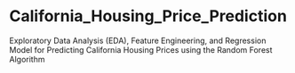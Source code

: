 # California_Housing_Price_Prediction
Exploratory Data Analysis (EDA), Feature Engineering, and Regression Model for Predicting California Housing Prices using the Random Forest Algorithm
